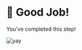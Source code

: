 # 🌟 Good Job!

You've completed this step!

![yay](https://media.giphy.com/media/TdfyKrN7HGTIY/giphy.gif?cid=ecf05e47igvzae8we67vmabpbrxyu3u8v0qvpwhcvpyyi2mt&rid=giphy.gif&ct=g)
